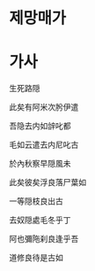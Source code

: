 # 제망매가

# 가사

生死路隠

此矣有阿米次肹伊遣

吾隐去内如辝叱都

毛如云遣去内尼叱古

於內秋察早隠風未

此矣彼矣浮良落尸葉如

一等隠枝良出古

去奴隠處毛冬乎丁

阿也彌陁刹良逢乎吾

道修良待是古如